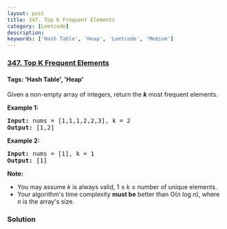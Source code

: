 ```yaml
---
layout: post
title: 347. Top K Frequent Elements
category: [Leetcode]
description: 
keywords: ['Hash Table', 'Heap', 'Leetcode', 'Medium']
---
```

### [347. Top K Frequent Elements](https://leetcode.com/problems/top-k-frequent-elements)

#### Tags: 'Hash Table', 'Heap'

<div class="content__u3I1 question-content__JfgR"><div><p>Given a non-empty array of integers, return the <b><i>k</i></b> most frequent elements.</p>
<p><strong>Example 1:</strong></p>
<pre><strong>Input: </strong>nums = <span id="example-input-1-1">[1,1,1,2,2,3]</span>, k = <span id="example-input-1-2">2</span>
<strong>Output: </strong><span id="example-output-1">[1,2]</span>
</pre>
<div>
<p><strong>Example 2:</strong></p>
<pre><strong>Input: </strong>nums = <span id="example-input-2-1">[1]</span>, k = <span id="example-input-2-2">1</span>
<strong>Output: </strong><span id="example-output-2">[1]</span></pre>
</div>
<p><b>Note: </b></p>
<ul>
<li>You may assume <i>k</i> is always valid, 1 ≤ <i>k</i> ≤ number of unique elements.</li>
<li>Your algorithm's time complexity <b>must be</b> better than O(<i>n</i> log <i>n</i>), where <i>n</i> is the array's size.</li>
</ul>
</div></div>

### Solution
